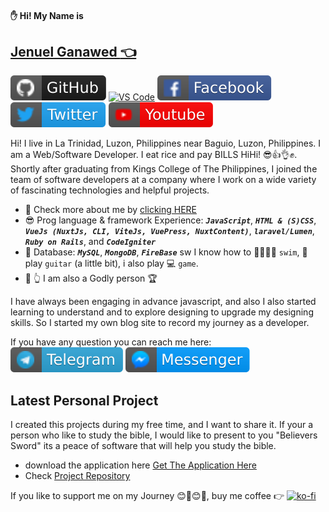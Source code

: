 <link href='https://unpkg.com/boxicons@2.0.7/css/boxicons.min.css' rel='stylesheet'>

#### ✋ Hi! My Name is
## [Jenuel Ganawed :point_left:](https://jenuelganawed.ml/#/)


[![Github](https://github.com/aleen42/badges/raw/master/src/github.svg)](https://github.com/BroJenuel) 
[![VS Code](https://badges.aleen42.com/src/visual_studio_code.svg)](https://marketplace.visualstudio.com/publishers/MisterJ)
[![Facebook](https://github.com/aleen42/badges/raw/master/src/facebook.svg)](https://facebook.com/ganawed)
[![Twitter](https://github.com/aleen42/badges/raw/master/src/twitter.svg)](https://twitter.com/broJenuel)
[![Youtube](https://github.com/aleen42/badges/raw/master/src/youtube.svg)](https://www.youtube.com/channel/UCNANDtTF63UTRcYioVsSCdA)

Hi! I live in La Trinidad, Luzon, Philippines near Baguio, Luzon, Philippines. I am a Web/Software Developer. I eat rice and pay BILLS HiHi! 😎👍👌✊. Shortly after graduating from Kings College of The Philippines, I joined the team of software developers at a company where I work on a wide variety of fascinating technologies and helpful projects.
 - 💼 Check more about me by [clicking HERE](https://jenuelganawed.com)
 - :sunglasses: Prog language & framework Experience: ***`JavaScript`***, ***`HTML & (S)CSS`***, ***`VueJs (NuxtJs, CLI, ViteJs, VuePress, NuxtContent)`***, ***`laravel/Lumen`***, ***`Ruby on Rails`***, and ***`CodeIgniter`***
 - 💾 Database: ***`MySQL`***, ***`MongoDB`***, ***`FireBase`***
 sw I know how to 🏊‍♀️🏊‍♂️ `swim`, 🎸 play `guitar` (a little bit), i also play 💻 `game`.
 - 🙏 👆 I am also a Godly person 🏆

I have always been engaging in advance javascript, and also I also started learning to understand and to explore designing to upgrade my designing skills. So I started my own blog site to record my journey as a developer.

If you have any question you can reach me here:  
[![Telegram](https://github.com/aleen42/badges/raw/master/src/telegram.svg)](https://t.me/BroJenuelChannel)
[![Messenger](https://github.com/aleen42/badges/raw/master/src/messenger.svg)](https://www.facebook.com/ganawed/)

## Latest Personal Project
I created this projects during my free time, and I want to share it. If your a person who like to study the bible, I would like to present to you "Believers Sword" its a peace of software that will help you study the bible.
- download the application here [Get The Application Here](https://believers-sword-app.herokuapp.com)
- Check [Project Repository](https://github.com/Bible-Projects/believers-sword-app)

 If you like to support me on my Journey 😊💛😊💛, buy me coffee 👉
[![ko-fi](https://ko-fi.com/img/githubbutton_sm.svg)](https://ko-fi.com/T6T5379QZ)
